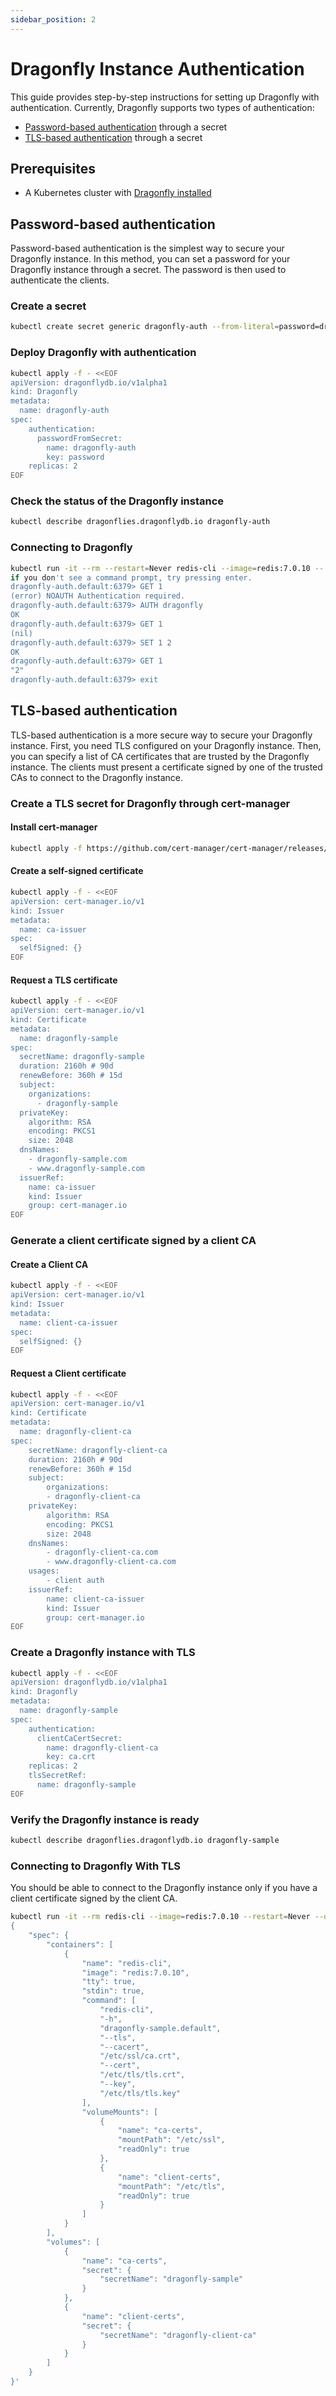 ```yaml
---
sidebar_position: 2
---
```


# Dragonfly Instance Authentication

This guide provides step-by-step instructions for setting up Dragonfly with authentication. Currently, Dragonfly supports two types of authentication:

- [Password-based authentication](#password-based-authentication) through a secret
- [TLS-based authentication](#tls-based-authentication) through a secret

## Prerequisites

- A Kubernetes cluster with [Dragonfly installed](./installation.md)

## Password-based authentication

Password-based authentication is the simplest way to secure your Dragonfly instance. In this method, you can set a password for your Dragonfly instance through a secret. The password is then used to authenticate the clients.

### Create a secret

```bash
kubectl create secret generic dragonfly-auth --from-literal=password=dragonfly
```

### Deploy Dragonfly with authentication

```bash
kubectl apply -f - <<EOF
apiVersion: dragonflydb.io/v1alpha1
kind: Dragonfly
metadata:
  name: dragonfly-auth
spec:
    authentication:
      passwordFromSecret:
        name: dragonfly-auth
        key: password
    replicas: 2
EOF
```

### Check the status of the Dragonfly instance

```bash
kubectl describe dragonflies.dragonflydb.io dragonfly-auth
```

### Connecting to Dragonfly

```bash
kubectl run -it --rm --restart=Never redis-cli --image=redis:7.0.10 -- redis-cli -h dragonfly-auth.default
if you don't see a command prompt, try pressing enter.
dragonfly-auth.default:6379> GET 1
(error) NOAUTH Authentication required. 
dragonfly-auth.default:6379> AUTH dragonfly
OK
dragonfly-auth.default:6379> GET 1
(nil)
dragonfly-auth.default:6379> SET 1 2
OK
dragonfly-auth.default:6379> GET 1
"2"
dragonfly-auth.default:6379> exit
```

## TLS-based authentication

TLS-based authentication is a more secure way to secure your Dragonfly instance. First, you need TLS configured on your Dragonfly instance. Then,
you can specify a list of CA certificates that are trusted by the Dragonfly instance. The clients must present a certificate signed by one of the
trusted CAs to connect to the Dragonfly instance.

### Create a TLS secret for Dragonfly through cert-manager

#### Install cert-manager

```sh
kubectl apply -f https://github.com/cert-manager/cert-manager/releases/download/v1.13.0/cert-manager.yaml
```

#### Create a self-signed certificate

```sh
kubectl apply -f - <<EOF
apiVersion: cert-manager.io/v1
kind: Issuer
metadata:
  name: ca-issuer
spec:
  selfSigned: {}
EOF
```

#### Request a TLS certificate

```sh
kubectl apply -f - <<EOF
apiVersion: cert-manager.io/v1
kind: Certificate
metadata:
  name: dragonfly-sample
spec:
  secretName: dragonfly-sample
  duration: 2160h # 90d
  renewBefore: 360h # 15d
  subject:
    organizations:
      - dragonfly-sample
  privateKey:
    algorithm: RSA
    encoding: PKCS1
    size: 2048
  dnsNames:
    - dragonfly-sample.com
    - www.dragonfly-sample.com
  issuerRef:
    name: ca-issuer
    kind: Issuer
    group: cert-manager.io
EOF
```

### Generate a client certificate signed by a client CA

#### Create a Client CA

```sh
kubectl apply -f - <<EOF
apiVersion: cert-manager.io/v1
kind: Issuer
metadata:
  name: client-ca-issuer
spec:
  selfSigned: {}
EOF
```

#### Request a Client certificate

```sh
kubectl apply -f - <<EOF
apiVersion: cert-manager.io/v1
kind: Certificate
metadata:
  name: dragonfly-client-ca
spec:
    secretName: dragonfly-client-ca
    duration: 2160h # 90d
    renewBefore: 360h # 15d
    subject:
        organizations:
        - dragonfly-client-ca
    privateKey:
        algorithm: RSA
        encoding: PKCS1
        size: 2048
    dnsNames:
        - dragonfly-client-ca.com
        - www.dragonfly-client-ca.com
    usages:
        - client auth
    issuerRef:
        name: client-ca-issuer
        kind: Issuer
        group: cert-manager.io
EOF
```

### Create a Dragonfly instance with TLS

```sh
kubectl apply -f - <<EOF
apiVersion: dragonflydb.io/v1alpha1
kind: Dragonfly
metadata:
  name: dragonfly-sample
spec:
    authentication:
      clientCaCertSecret:
        name: dragonfly-client-ca
        key: ca.crt
    replicas: 2
    tlsSecretRef:
      name: dragonfly-sample
EOF
```

### Verify the Dragonfly instance is ready

```sh
kubectl describe dragonflies.dragonflydb.io dragonfly-sample
```

### Connecting to Dragonfly With TLS

You should be able to connect to the Dragonfly instance only if you have a client certificate signed by the client CA.

```sh
kubectl run -it --rm redis-cli --image=redis:7.0.10 --restart=Never --overrides='
{
    "spec": {
        "containers": [
            {
                "name": "redis-cli",
                "image": "redis:7.0.10",
                "tty": true,
                "stdin": true,
                "command": [
                    "redis-cli",
                    "-h",
                    "dragonfly-sample.default",
                    "--tls",
                    "--cacert",
                    "/etc/ssl/ca.crt",
                    "--cert",
                    "/etc/tls/tls.crt",
                    "--key",
                    "/etc/tls/tls.key"
                ],
                "volumeMounts": [
                    {
                        "name": "ca-certs",
                        "mountPath": "/etc/ssl",
                        "readOnly": true
                    },
                    {
                        "name": "client-certs",
                        "mountPath": "/etc/tls",
                        "readOnly": true
                    }
                ]
            }
        ],
        "volumes": [
            {
                "name": "ca-certs",
                "secret": {
                    "secretName": "dragonfly-sample"
                }
            },
            {
                "name": "client-certs",
                "secret": {
                    "secretName": "dragonfly-client-ca"
                }
            }
        ]
    }
}'
```
